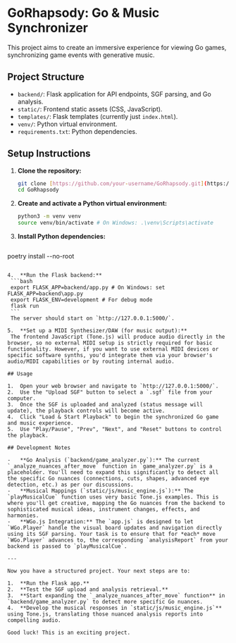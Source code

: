 # GoRhapsody: Go & Music Synchronizer

This project aims to create an immersive experience for viewing Go games, synchronizing game events with generative music.

## Project Structure

-   `backend/`: Flask application for API endpoints, SGF parsing, and Go analysis.
-   `static/`: Frontend static assets (CSS, JavaScript).
-   `templates/`: Flask templates (currently just `index.html`).
-   `venv/`: Python virtual environment.
-   `requirements.txt`: Python dependencies.

## Setup Instructions

1.  **Clone the repository:**
    ```bash
    git clone [https://github.com/your-username/GoRhapsody.git](https://github.com/your-username/GoRhapsody.git) # Replace with your repo URL
    cd GoRhapsody
    ```

2.  **Create and activate a Python virtual environment:**
    ```bash
    python3 -m venv venv
    source venv/bin/activate # On Windows: .\venv\Scripts\activate
    ```

3.  **Install Python dependencies:**
    ```bash
poetry install --no-root 
   ```

4.  **Run the Flask backend:**
    ```bash
    export FLASK_APP=backend/app.py # On Windows: set FLASK_APP=backend\app.py
    export FLASK_ENV=development # For debug mode
    flask run
    ```
    The server should start on `http://127.0.0.1:5000/`.

5.  **Set up a MIDI Synthesizer/DAW (for music output):**
    The frontend JavaScript (Tone.js) will produce audio directly in the browser, so no external MIDI setup is strictly required for basic functionality. However, if you want to use external MIDI devices or specific software synths, you'd integrate them via your browser's audio/MIDI capabilities or by routing internal audio.

## Usage

1.  Open your web browser and navigate to `http://127.0.0.1:5000/`.
2.  Use the "Upload SGF" button to select a `.sgf` file from your computer.
3.  Once the SGF is uploaded and analyzed (status message will update), the playback controls will become active.
4.  Click "Load & Start Playback" to begin the synchronized Go game and music experience.
5.  Use "Play/Pause", "Prev", "Next", and "Reset" buttons to control the playback.

## Development Notes

-   **Go Analysis (`backend/game_analyzer.py`):** The current `_analyze_nuances_after_move` function in `game_analyzer.py` is a placeholder. You'll need to expand this significantly to detect all the specific Go nuances (connections, cuts, shapes, advanced eye detection, etc.) as per our discussions.
-   **Musical Mappings (`static/js/music_engine.js`):** The `playMusicalCue` function uses very basic Tone.js examples. This is where you'll get creative, mapping the Go nuances from the backend to sophisticated musical ideas, instrument changes, effects, and harmonies.
-   **WGo.js Integration:** The `app.js` is designed to let `WGo.Player` handle the visual board updates and navigation directly using its SGF parsing. Your task is to ensure that for *each* move `WGo.Player` advances to, the corresponding `analysisReport` from your backend is passed to `playMusicalCue`.

---

Now you have a structured project. Your next steps are to:

1.  **Run the Flask app.**
2.  **Test the SGF upload and analysis retrieval.**
3.  **Start expanding the `_analyze_nuances_after_move` function** in `backend/game_analyzer.py` to detect more specific Go nuances.
4.  **Develop the musical responses in `static/js/music_engine.js`** using Tone.js, translating those nuanced analysis reports into compelling audio.

Good luck! This is an exciting project.